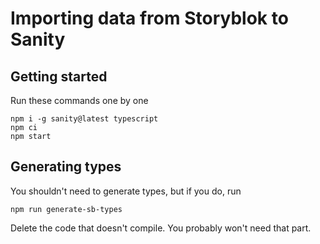 # Importing data from Storyblok to Sanity

## Getting started

Run these commands one by one

```shell
npm i -g sanity@latest typescript
npm ci
npm start
```

## Generating types

You shouldn't need to generate types, but if you do, run

```
npm run generate-sb-types
```

Delete the code that doesn't compile. You probably won't need that part.
